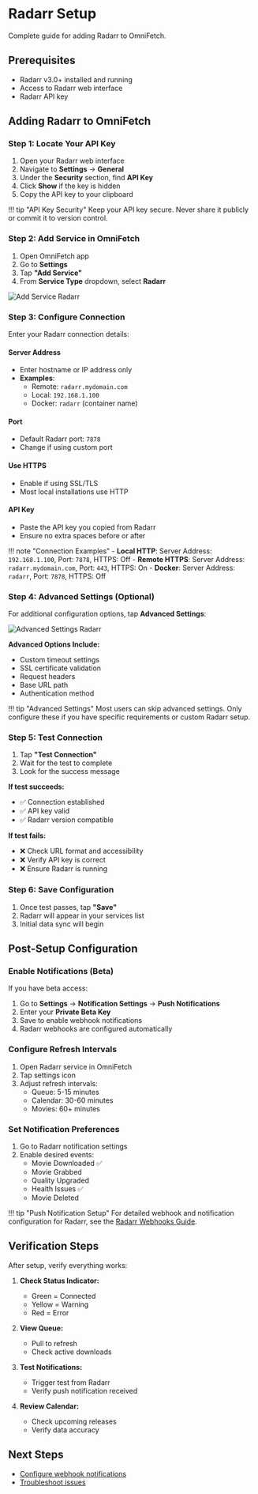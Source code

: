 # Radarr Setup

Complete guide for adding Radarr to OmniFetch.

## Prerequisites

- Radarr v3.0+ installed and running
- Access to Radarr web interface
- Radarr API key

## Adding Radarr to OmniFetch

### Step 1: Locate Your API Key

1. Open your Radarr web interface
2. Navigate to **Settings** → **General**
3. Under the **Security** section, find **API Key**
4. Click **Show** if the key is hidden
5. Copy the API key to your clipboard

!!! tip "API Key Security"
    Keep your API key secure. Never share it publicly or commit it to version control.

### Step 2: Add Service in OmniFetch

1. Open OmniFetch app
2. Go to **Settings**
3. Tap **"Add Service"**
4. From **Service Type** dropdown, select **Radarr**

![Add Service Radarr](../../assets/images/add-service/add-service-radarr-iphone-16-pro.png)

### Step 3: Configure Connection

Enter your Radarr connection details:

#### Server Address

- Enter hostname or IP address only
- **Examples**:
  - Remote: `radarr.mydomain.com`
  - Local: `192.168.1.100`
  - Docker: `radarr` (container name)

#### Port

- Default Radarr port: `7878`
- Change if using custom port

#### Use HTTPS

- Enable if using SSL/TLS
- Most local installations use HTTP

#### API Key

- Paste the API key you copied from Radarr
- Ensure no extra spaces before or after

!!! note "Connection Examples"
    - **Local HTTP**: Server Address: `192.168.1.100`, Port: `7878`, HTTPS: Off
    - **Remote HTTPS**: Server Address: `radarr.mydomain.com`, Port: `443`, HTTPS: On
    - **Docker**: Server Address: `radarr`, Port: `7878`, HTTPS: Off

### Step 4: Advanced Settings (Optional)

For additional configuration options, tap **Advanced Settings**:

![Advanced Settings Radarr](../../assets/images/add-service/add-service-radarr-advsettings-iphone-16-pro.png)

**Advanced Options Include:**
- Custom timeout settings
- SSL certificate validation
- Request headers
- Base URL path
- Authentication method

!!! tip "Advanced Settings"
    Most users can skip advanced settings. Only configure these if you have specific requirements or custom Radarr setup.

### Step 5: Test Connection

1. Tap **"Test Connection"**
2. Wait for the test to complete
3. Look for the success message

**If test succeeds:**
- ✅ Connection established
- ✅ API key valid
- ✅ Radarr version compatible

**If test fails:**
- ❌ Check URL format and accessibility
- ❌ Verify API key is correct
- ❌ Ensure Radarr is running

### Step 6: Save Configuration

1. Once test passes, tap **"Save"**
2. Radarr will appear in your services list
3. Initial data sync will begin

## Post-Setup Configuration

### Enable Notifications (Beta)

If you have beta access:

1. Go to **Settings** → **Notification Settings** → **Push Notifications**
2. Enter your **Private Beta Key**
3. Save to enable webhook notifications
4. Radarr webhooks are configured automatically

### Configure Refresh Intervals

1. Open Radarr service in OmniFetch
2. Tap settings icon
3. Adjust refresh intervals:
   - Queue: 5-15 minutes
   - Calendar: 30-60 minutes
   - Movies: 60+ minutes

### Set Notification Preferences

1. Go to Radarr notification settings
2. Enable desired events:
   - Movie Downloaded ✅
   - Movie Grabbed
   - Quality Upgraded
   - Health Issues ✅
   - Movie Deleted

!!! tip "Push Notification Setup"
    For detailed webhook and notification configuration for Radarr, see the [Radarr Webhooks Guide](webhooks.md).

## Verification Steps

After setup, verify everything works:

1. **Check Status Indicator:**
   - Green = Connected
   - Yellow = Warning
   - Red = Error

2. **View Queue:**
   - Pull to refresh
   - Check active downloads

3. **Test Notifications:**
   - Trigger test from Radarr
   - Verify push notification received

4. **Review Calendar:**
   - Check upcoming releases
   - Verify data accuracy

## Next Steps

- [Configure webhook notifications](webhooks.md)
- [Troubleshoot issues](../../troubleshooting/common-issues.md)